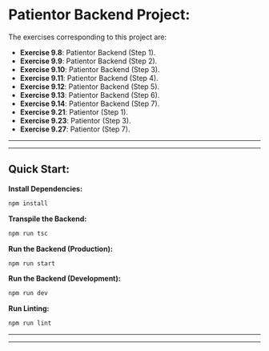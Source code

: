 # Patientor Backend Project:

The exercises corresponding to this project are:

- **Exercise 9.8**: Patientor Backend (Step 1).
- **Exercise 9.9**: Patientor Backend (Step 2).
- **Exercise 9.10**: Patientor Backend (Step 3).
- **Exercise 9.11**: Patientor Backend (Step 4).
- **Exercise 9.12**: Patientor Backend (Step 5).
- **Exercise 9.13**: Patientor Backend (Step 6).
- **Exercise 9.14**: Patientor Backend (Step 7).
- **Exercise 9.21**: Patientor (Step 1).
- **Exercise 9.23**: Patientor (Step 3).
- **Exercise 9.27**: Patientor (Step 7).

---
---

## Quick Start:

**Install Dependencies:**

```bash
npm install
```

**Transpile the Backend:**

```bash
npm run tsc
```

**Run the Backend (Production):**

```bash
npm run start
```

**Run the Backend (Development):**

```bash
npm run dev
```

**Run Linting:**

```bash
npm run lint
```

---
---